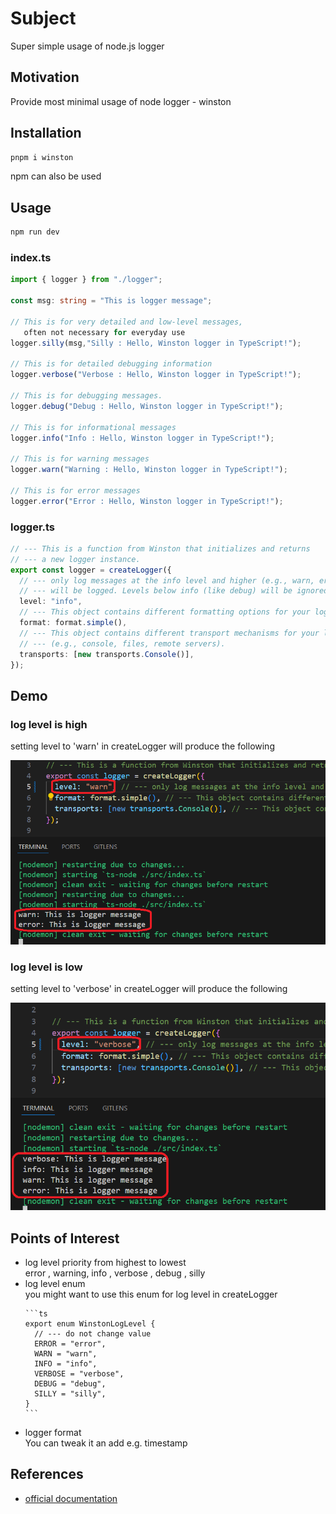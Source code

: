 <h1>Subject</h1>
Super simple usage of node.js logger 

<h2>Motivation</h2>
Provide most minimal usage of node logger - winston


<h2>Installation</h2>

```bash
pnpm i winston
```
npm can also be used

<h2>Usage</h2>

```bash
npm run dev
```


<h3>index.ts</h3>

```ts
import { logger } from "./logger";

const msg: string = "This is logger message";

// This is for very detailed and low-level messages, 
   often not necessary for everyday use 
logger.silly(msg,"Silly : Hello, Winston logger in TypeScript!"); 

// This is for detailed debugging information
logger.verbose("Verbose : Hello, Winston logger in TypeScript!");

// This is for debugging messages. 
logger.debug("Debug : Hello, Winston logger in TypeScript!");

// This is for informational messages 
logger.info("Info : Hello, Winston logger in TypeScript!"); 

// This is for warning messages
logger.warn("Warning : Hello, Winston logger in TypeScript!");

// This is for error messages
logger.error("Error : Hello, Winston logger in TypeScript!");

```

<h3>logger.ts</h3>

```ts
// --- This is a function from Winston that initializes and returns 
// --- a new logger instance.
export const logger = createLogger({
  // --- only log messages at the info level and higher (e.g., warn, error) 
  // --- will be logged. Levels below info (like debug) will be ignored. 
  level: "info", 
  // --- This object contains different formatting options for your logs
  format: format.simple(), 
  // --- This object contains different transport mechanisms for your logs 
  // --- (e.g., console, files, remote servers).
  transports: [new transports.Console()], 
});

```


<h2>Demo</h2>

<h3>log level is high</h3>

setting level to 'warn' in createLogger will produce the following

<img src='./figs/demo-log-high.png'/>

<h3>log level is low</h3>

setting level to 'verbose' in createLogger will produce the following

<img src='./figs/demo-log-low.png'>

<h2>Points of Interest</h2>
<ul>
  <li>log level priority from highest to lowest</li>
    error , warning, info , verbose , debug , silly

  <li>log level enum</li>
    you might want to use this enum for log level in createLogger

    ```ts
    export enum WinstonLogLevel {
      // --- do not change value
      ERROR = "error",
      WARN = "warn",
      INFO = "info",
      VERBOSE = "verbose",
      DEBUG = "debug",
      SILLY = "silly",
    }
    ```

  <li>logger format</li>
  You can tweak it an add e.g. timestamp
</ul>

<h2>References</h2>
<ul>
    <li><a href='https://github.com/winstonjs/winston'>official documentation</a></li>
</ul>

